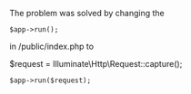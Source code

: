 The problem was solved by changing the
```
$app->run();
```
in /public/index.php to

$request = Illuminate\Http\Request::capture();
```
$app->run($request);
```